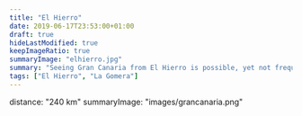 ```yaml
---
title: "El Hierro"
date: 2019-06-17T23:53:00+01:00
draft: true
hideLastModified: true
keepImageRatio: true
summaryImage: "elhierro.jpg"
summary: "Seeing Gran Canaria from El Hierro is possible, yet not frequent."
tags: ["El Hierro", "La Gomera"]
---
```



distance: "240 km"
summaryImage: "images/grancanaria.png" 

